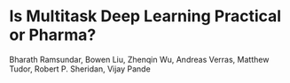 # Is Multitask Deep Learning Practical or Pharma?

Bharath Ramsundar, Bowen Liu, Zhenqin Wu, Andreas Verras, Matthew Tudor, Robert P. Sheridan, Vijay Pande